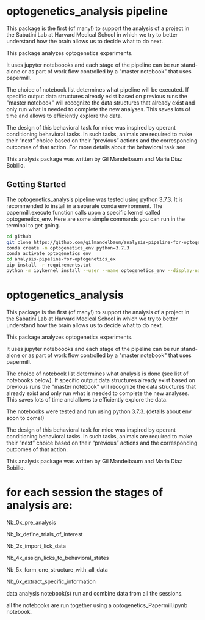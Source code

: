 # optogenetics_analysis pipeline 

This package is the first (of many!) to support the analysis of a project in the Sabatini Lab at Harvard Medical School in which we try to better understand how the brain allows us to decide what to do next.

This package analyzes optogenetics experiments.

It uses jupyter noteboooks and each stage of the pipeline can be run stand-alone or as part of work flow controlled by a "master notebook" that uses papermill.

The choice of notebook list determines what pipeline will be executed. If specific output data structures already exist based on previous runs the "master notebook" will recognize the data structures that already exist and only run what is needed to complete the new analyses. This saves lots of time and allows to efficiently explore the data.

The design of this behavioral task for mice was inspired by operant conditioning behavioral tasks. In such tasks, animals are required to make their “next” choice based on their “previous” actions and the corresponding outcomes of that action. For more details about the behavioral task see 

This analysis package was written by Gil Mandelbaum and Maria Diaz Bobillo.

## Getting Started

The optogenetics_analysis pipeline was tested using python 3.7.3. 
It is recommended to install in a separate conda environment. 
The papermill.execute function calls upon a specific kernel called optogenetics_env. 
Here are some simple commands you can run in the terminal to get going.

```sh
cd github
git clone https://github.com/gilmandelbaum/analysis-pipeline-for-optogenetics_ex
conda create -n optogenetics_env python=3.7.3
conda activate optogenetics_env
cd analysis-pipeline-for-optogenetics_ex
pip install -r requirements.txt 
python -m ipykernel install --user --name optogenetics_env --display-name "optogenetics_env"
```





# optogenetics_analysis
This package is the first (of many!) to support the analysis of a project in the Sabatini Lab at Harvard Medical School in which we try to better understand how the brain allows us to decide what to do next. 

This package analyzes optogenetics experiments. 

It uses jupyter noteboooks and each stage of the pipeline can be run stand-alone or as part of work flow controlled by a "master notebook" that uses papermill. 

The choice of notebook list determines what analysis is done (see list of notebooks below). If specific output data structures already exist based on previous runs the "master notebook" will recognize the data structures that already exist and only run what is needed to complete the new analyses. This saves lots of time and allows to efficiently explore the data.

The notebooks were tested and run using python 3.7.3. (details about env soon to come!)

The design of this behavioral task for mice was inspired by operant conditioning behavioral tasks. 
In such tasks, animals are required to make their “next” choice based on their “previous” actions and the corresponding outcomes of that action.



This analysis package was written by Gil Mandelbaum and Maria Diaz Bobillo.


# for each session the stages of analysis are:

Nb_0x_pre_analysis

Nb_1x_define_trials_of_interest

Nb_2x_import_lick_data

Nb_4x_assign_licks_to_behavioral_states

Nb_5x_form_one_structure_with_all_data

Nb_6x_extract_specific_information

data analysis notebook(s) run and combine data from all the sessions. 

all the notebooks are run together using a optogenetics_Papermill.ipynb notebook. 
